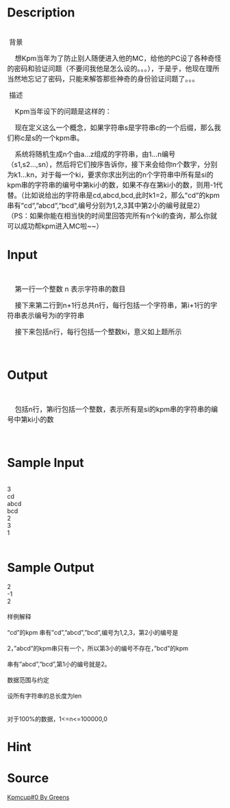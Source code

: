 
# Description

<div class="content"><p><span style="font-size: medium"><br/>
 背景</span></p>
<p><span style="font-size: medium">    想Kpm当年为了防止别人随便进入他的MC，给他的PC设了各种奇怪的密码和验证问题（不要问我他是怎么设的。。。），于是乎，他现在理所当然地忘记了密码，只能来解答那些神奇的身份验证问题了。。。</span></p>
<p><span style="font-size: medium"> 描述</span></p>
<p><span style="font-size: medium">    Kpm当年设下的问题是这样的：</span></p>
<p><span style="font-size: medium">    现在定义这么一个概念，如果字符串s是字符串c的一个后缀，那么我们称c是s的一个kpm串。</span></p>
<p><span style="font-size: medium">    系统将随机生成n个由a…z组成的字符串，由1…n编号（s1,s2…,sn），然后将它们按序告诉你，接下来会给你n个数字，分别为k1…kn，对于每一个ki，要求你求出列出的n个字符串中所有是si的kpm串的字符串的编号中第ki小的数，如果不存在第ki小的数，则用-1代替。（比如说给出的字符串是cd,abcd,bcd,此时k1=2，那么”cd”的kpm串有”cd”,”abcd”,”bcd”,编号分别为1,2,3其中第2小的编号就是2）（PS：如果你能在相当快的时间里回答完所有n个ki的查询，那么你就可以成功帮kpm进入MC啦~~）</span></p></div>

# Input

<div class="content"><p> </p>
<p><span style="font-size: medium">    第一行一个整数 n 表示字符串的数目</span></p>
<p><span style="font-size: medium">    接下来第二行到n+1行总共n行，每行包括一个字符串，第i+1行的字符串表示编号为i的字符串</span></p>
<p><span style="font-size: medium">    接下来包括n行，每行包括一个整数ki，意义如上题所示</span></p>
<p><span style="font-size: medium"> </span></p></div>

# Output

<div class="content"><p> </p>
<p><span style="font-size: medium">    包括n行，第i行包括一个整数，表示所有是si的kpm串的字符串的编号中第ki小的数</span></p>
<p><span style="font-size: medium"> </span></p></div>

# Sample Input

<div class="content"><span class="sampledata"><br/>
    3<br/>
    cd<br/>
    abcd<br/>
    bcd<br/>
    2<br/>
    3<br/>
    1<br/>
<br/>
</span></div>

# Sample Output

<div class="content"><span class="sampledata">    2<br/>
    -1<br/>
    2<br/>
<br/>
样例解释<br/>
<br/>
    “cd”的kpm 串有”cd”,”abcd”,”bcd”,编号为1,2,3，第2小的编号是<br/>
<br/>
    2，”abcd”的kpm串只有一个，所以第3小的编号不存在，”bcd”的kpm<br/>
<br/>
    串有”abcd”,”bcd”,第1小的编号就是2。<br/>
<br/>
数据范围与约定<br/>
<br/>
    设所有字符串的总长度为len<br/>
<br/>
<br/>
    对于100%的数据，1&lt;=n&lt;=100000,0<len<=300000<br>
<br/>
</len<=300000<br></span></div>

# Hint

<div class="content"><p></p></div>

# Source

<div class="content"><p><a href="problemset.php?search=Kpmcup#0 By Greens
">Kpmcup#0 By Greens<br/>
</a></p></div>


